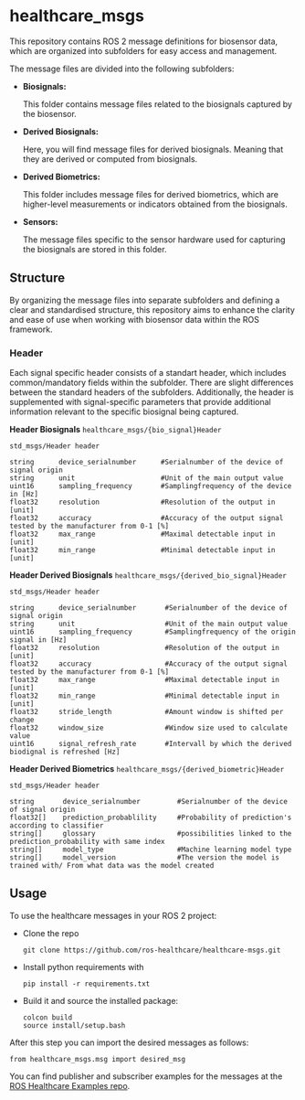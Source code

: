 # healthcare_msgs

This repository contains ROS 2 message definitions for biosensor data, which are organized into subfolders for easy access and management. 

The message files are divided into the following subfolders:

- **Biosignals:** 

  This folder contains message files related to the biosignals captured by the biosensor.

- **Derived Biosignals:**

  Here, you will find message files for derived biosignals. Meaning that they are derived or computed from biosignals.

- **Derived Biometrics:**

  This folder includes message files for derived biometrics, which are higher-level measurements or indicators obtained from the biosignals.

- **Sensors:** 

  The message files specific to the sensor hardware used for capturing the biosignals are stored in this folder.

## Structure

By organizing the message files into separate subfolders and defining a clear and standardised structure, this repository aims to enhance the clarity and ease of use when working with biosensor data within the ROS framework. 

### Header 

Each signal specific header consists of a standart header, which includes common/mandatory fields within the subfolder. There are slight differences between the standard headers of the subfolders. Additionally, the header is supplemented with signal-specific parameters that provide additional information relevant to the specific biosignal being captured.


**Header Biosignals**
`healthcare_msgs/{bio_signal}Header`
````
std_msgs/Header header

string      device_serialnumber      #Serialnumber of the device of signal origin
string      unit                     #Unit of the main output value 
uint16      sampling_frequency       #Samplingfrequency of the device in [Hz] 	
float32     resolution               #Resolution of the output in [unit]		
float32     accuracy                 #Accuracy of the output signal tested by the manufacturer from 0-1 [%]  
float32     max_range                #Maximal detectable input in [unit]
float32     min_range                #Minimal detectable input in [unit]

````

**Header Derived Biosignals** 
`healthcare_msgs/{derived_bio_signal}Header`
```
std_msgs/Header header

string      device_serialnumber       #Serialnumber of the device of signal origin
string      unit                      #Unit of the main output value
uint16      sampling_frequency        #Samplingfrequency of the origin signal in [Hz]
float32     resolution                #Resolution of the output in [unit]
float32     accuracy                  #Accuracy of the output signal tested by the manufacturer from 0-1 [%]
float32     max_range                 #Maximal detectable input in [unit]
float32     min_range                 #Minimal detectable input in [unit]
float32     stride_length             #Amount window is shifted per change 
float32     window_size               #Window size used to calculate value 
uint16      signal_refresh_rate       #Intervall by which the derived biodignal is refreshed [Hz]
```

**Header Derived Biometrics**
`healthcare_msgs/{derived_biometric}Header`
```
std_msgs/Header header

string       device_serialnumber         #Serialnumber of the device of signal origin
float32[]    prediction_probablility     #Probability of prediction's according to classifier
string[]     glossary                    #possibilities linked to the prediction_probability with same index   
string[]     model_type                  #Machine learning model type
string[]     model_version               #The version the model is trained with/ From what data was the model created 

```


## Usage

To use the healthcare messages in your ROS 2 project: 
- Clone the repo
  ```
  git clone https://github.com/ros-healthcare/healthcare-msgs.git
  ```
- Install python requirements with 
  ```
  pip install -r requirements.txt 
  ```
- Build it and source the installed package:
  ```
  colcon build
  source install/setup.bash
  ```

After this step you can import the desired messages as follows: 

```
from healthcare_msgs.msg import desired_msg
```

You can find publisher and subscriber examples for the messages at the [ROS Healthcare Examples repo](https://github.com/SCAI-Lab/healthcare_examples/).


